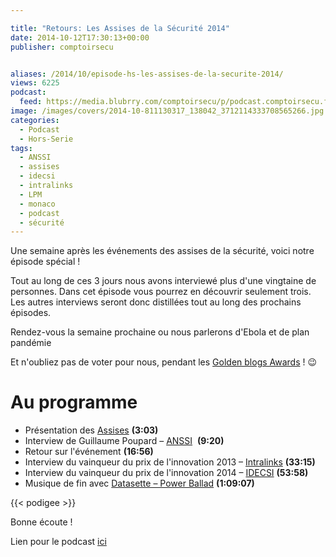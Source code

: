 ```yaml
---

title: "Retours: Les Assises de la Sécurité 2014"
date: 2014-10-12T17:30:13+00:00
publisher: comptoirsecu


aliases: /2014/10/episode-hs-les-assises-de-la-securite-2014/
views: 6225
podcast:
  feed: https://media.blubrry.com/comptoirsecu/p/podcast.comptoirsecu.fr/CSEC.HS03.2014-10-12.ASSISES.mp3
image: /images/covers/2014-10-811130317_138042_3712114333708565266.jpg
categories:
  - Podcast
  - Hors-Serie
tags:
  - ANSSI
  - assises
  - idecsi
  - intralinks
  - LPM
  - monaco
  - podcast
  - sécurité
---
```


Une semaine après les événements des assises de la sécurité, voici notre épisode spécial !

Tout au long de ces 3 jours nous avons interviewé plus d'une vingtaine de personnes. Dans cet épisode vous pourrez en découvrir seulement trois. Les autres interviews seront donc distillées tout au long des prochains épisodes.

Rendez-vous la semaine prochaine ou nous parlerons d'Ebola et de plan pandémie

Et n'oubliez pas de voter pour nous, pendant les [Golden blogs Awards](http://www.golden-blog-awards.fr/blogs/le-comptoir-secu.html) ! 😉

# Au programme

  * Présentation des [Assises](http://www.les-assises-de-la-securite.com/) **(3:03)**
  * Interview de Guillaume Poupard – [ANSSI](http://www.ssi.gouv.fr/)  **(9:20)**
  * Retour sur l'événement **(16:56)**
  * Interview du vainqueur du prix de l'innovation 2013 – [Intralinks](http://www.intralinks.com/) **(33:15)**
  * Interview du vainqueur du prix de l'innovation 2014 – [IDECSI](http://www.idecsi.com/fr) **(53:58)**
  * Musique de fin avec [Datasette – Power Ballad](https://soundcloud.com/datashat/power-ballad) **(1:09:07)**


  {{< podigee >}}


Bonne écoute !

Lien pour le podcast [ici](https://media.blubrry.com/comptoirsecu/p/podcast.comptoirsecu.fr/CSEC.HS03.2014-10-12.ASSISES.mp3)
